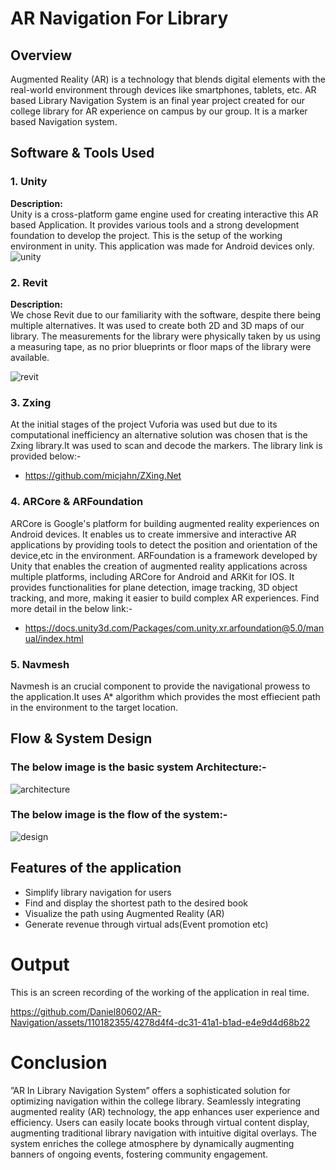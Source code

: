 # AR Navigation For Library
## Overview
Augmented Reality (AR) is a technology that blends digital elements with the real-world environment through devices like smartphones, tablets, etc.
AR based Library Navigation System is an final year project created for our college library for AR experience on campus by our group. It is a marker based Navigation system.

## Software & Tools Used
### 1. Unity
**Description:**  
Unity is a cross-platform game engine used for creating interactive this AR based Application. It provides various tools and a strong development foundation to develop the project.
This is the setup of the working environment in unity. This application was made for Android devices only.
![unity](https://github.com/Daniel80602/AR-Navigation/assets/110182355/2ebb475b-4b70-4b8f-af62-9b3d55d780f9)

### 2. Revit
**Description:**  
We chose Revit due to our familiarity with the software, despite there being multiple alternatives. It was used to create both 2D and 3D maps of our library. 
The measurements for the library were physically taken by us using a measuring tape, as no prior blueprints or floor maps of the library were available.

![revit](https://github.com/Daniel80602/AR-Navigation/assets/110182355/8a3a8266-b257-48a1-8409-9adb8be31797)

### 3. Zxing
At the initial stages of the project Vuforia was used but due to its computational inefficiency an alternative solution was chosen that is the Zxing library.It was used to scan and decode the markers.
The library link is provided below:-
- https://github.com/micjahn/ZXing.Net

### 4. ARCore & ARFoundation
ARCore is Google's platform for building augmented reality experiences on Android devices. It enables us to create immersive and interactive
AR applications by providing tools to detect the position and orientation of the device,etc in the environment.
ARFoundation is a framework developed by Unity that enables the creation of augmented reality applications across multiple platforms, including ARCore for Android and ARKit for IOS.
It provides functionalities for plane detection, image tracking, 3D object tracking, and more, making it easier to build complex AR experiences.
Find more detail in the below link:-
- https://docs.unity3d.com/Packages/com.unity.xr.arfoundation@5.0/manual/index.html

### 5. Navmesh
Navmesh is an crucial component to provide the navigational prowess to the application.It uses A* algorithm which provides the most effiecient path in the environment to the target location.

## Flow & System Design
### The below image is the basic system Architecture:-
![architecture](https://github.com/Daniel80602/AR-Navigation/assets/110182355/425177aa-76f3-4625-929e-dfd9d30aa945)

### The below image is the flow of the system:-
![design](https://github.com/Daniel80602/AR-Navigation/assets/110182355/2462c71c-3162-4f6c-a0aa-6876914d3ea1)


## Features of the application
- Simplify library navigation for users
- Find and display the shortest path to the desired book
- Visualize the path using Augmented Reality (AR)
- Generate revenue through virtual ads(Event promotion etc)


# Output

This is an screen recording of the working of the application in real time.

https://github.com/Daniel80602/AR-Navigation/assets/110182355/4278d4f4-dc31-41a1-b1ad-e4e9d4d68b22

# Conclusion
”AR In Library Navigation System” offers a sophisticated solution for optimizing navigation within the college library. Seamlessly integrating augmented reality (AR) technology,
the app enhances user experience and efficiency. Users can easily locate books through virtual content display, augmenting traditional library navigation with intuitive digital overlays.
The system enriches the college atmosphere by dynamically augmenting banners of ongoing
events, fostering community engagement. 

